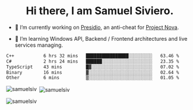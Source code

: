 <h1 align="center">Hi there, I am Samuel Siviero.</h1>

- 🔭 I’m currently working on [Presidio](https://presidio.ac), an anti-cheat for [Project Nova](https://discord.gg/novafn).

- 🌱 I’m learning Windows API, Backend / Frontend architectures and live services managing.

<!--START_SECTION:waka-->

```txt
C++           6 hrs 32 mins   ████████████████░░░░░░░░░   63.46 %
C#            2 hrs 24 mins   ██████░░░░░░░░░░░░░░░░░░░   23.35 %
TypeScript    43 mins         █▓░░░░░░░░░░░░░░░░░░░░░░░   07.02 %
Binary        16 mins         ▓░░░░░░░░░░░░░░░░░░░░░░░░   02.64 %
Other         6 mins          ▒░░░░░░░░░░░░░░░░░░░░░░░░   01.05 %
```

<!--END_SECTION:waka-->

<p><img align="left" src="https://github-readme-stats.vercel.app/api/top-langs?username=samuelsiv&show_icons=true&locale=en&layout=compact&theme=radical" alt="samuelsiv" /></p>

<p>&nbsp;<img align="center" src="https://github-readme-stats.vercel.app/api?username=samuelsiv&show_icons=true&locale=en&theme=radical" alt="samuelsiv" /></p>
<p align="left"> <img src="https://komarev.com/ghpvc/?username=samuelsiv&label=Profile%20views&color=0e75b6&style=flat" alt="samuelsiv" /> </p>
